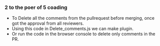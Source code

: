 ### 2 to the poer of 5 coading

* To Delete all the comments from the pullrequest before merging, once got the approval from all reviewers.
* Using this code in Delete_comments.js we can make plugin.
* Or run the code in the browser console to delete only comments in the PR.
